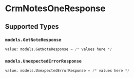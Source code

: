 # CrmNotesOneResponse


## Supported Types

### `models.GetNoteResponse`

```python
value: models.GetNoteResponse = /* values here */
```

### `models.UnexpectedErrorResponse`

```python
value: models.UnexpectedErrorResponse = /* values here */
```

